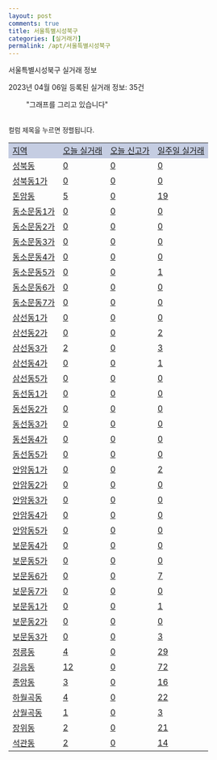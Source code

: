 ```yaml
---
layout: post
comments: true
title: 서울특별시성북구
categories: [실거래가]
permalink: /apt/서울특별시성북구
---
```


서울특별시성북구 실거래 정보

2023년 04월 06일 등록된 실거래 정보: 35건

<!--<script async src="https://pagead2.googlesyndication.com/pagead/js/adsbygoogle.js?client=ca-pub-3485438051770037"
 crossorigin="anonymous"></script>-->

<script type="text/javascript">
  google.charts.load('current', {'packages':['corechart']});
  google.charts.setOnLoadCallback(drawChart);

  function drawChart() {
    var data = google.visualization.arrayToDataTable([['거래일', '매매', '전월세', '전매'], ['21-01', 4, 4, 0], ['21-02', 0, 5, 0], ['21-03', 0, 5, 0], ['21-04', 0, 4, 0], ['21-05', 0, 2, 0], ['21-06', 0, 3, 0], ['21-07', 2, 42, 0], ['21-08', 146, 180, 2], ['21-09', 5, 10, 0], ['21-10', 0, 6, 0], ['21-11', 2, 12, 0], ['21-12', 0, 4, 0], ['22-01', 0, 86, 0], ['22-02', 1, 10, 0], ['22-03', 1, 13, 0], ['22-04', 55, 416, 0], ['22-05', 58, 484, 0], ['22-06', 37, 596, 0], ['22-07', 22, 595, 0], ['22-08', 26, 468, 0], ['22-09', 35, 488, 0], ['22-10', 43, 517, 0], ['22-11', 33, 544, 0], ['22-12', 51, 638, 0], ['23-01', 99, 645, 0], ['23-02', 148, 832, 1], ['23-03', 99, 679, 1], ['23-04', 1, 34, 0]]);

    var options = {
      title: '최근 1년간 유형별 거래량 추이',
      legend: { position: 'bottom' }
    };

    setTimeout(function() {
        var chart = new google.visualization.LineChart(document.getElementById('columnchart_material'));
        chart.draw(data, (options));
        document.getElementById('loading').style.display = 'none';
        var dayLabel = (new Date()).getDay();
        if (dayLabel < 2) {
            sorttable.innerSortFunction.apply(document.getElementById('week'), []);
            sorttable.innerSortFunction.apply(document.getElementById('week'), []);        
        }
        else {
            sorttable.innerSortFunction.apply(document.getElementById('today'), []);
            sorttable.innerSortFunction.apply(document.getElementById('today'), []);
        }
    }, 200);

  }
</script>

<div id="loading" style="z-index:20; display: block; margin-left: 35px">"그래프를 그리고 있습니다"</div>
<div id="columnchart_material" style="width: 95%; margin-left: -35px; display: block"></div>
<!--<div style="width: 95%; margin-left: -35px; display: block">
      <script async src="https://pagead2.googlesyndication.com/pagead/js/adsbygoogle.js?client=ca-pub-3485438051770037"
          crossorigin="anonymous"></script>
      <ins class="adsbygoogle"
          style="display:block"
          data-ad-format="fluid"
          data-ad-layout-key="-fb+5w+4e-db+86"
          data-ad-client="ca-pub-3485438051770037"
          data-ad-slot="1827090281"></ins>
      <script>
          (adsbygoogle = window.adsbygoogle || []).push({});
      </script>
</div>-->
<br>

<font size='small' style='font-size: small;'>컬럼 제목을 누르면 정렬됩니다.</font>
<table class="sortable">
  <tr style='background-color: rgba(114, 132, 186,0.4);'>
    <td id="region"><a href="#">지역</a></td>
    <td id="today"><a href="#">오늘 실거래</a></td>
    <td id="today_new"><a href="#">오늘 신고가</a></td>
    <td id="week"><a href="#">일주일 실거래</a></td>
  </tr>

  
  <tr class="item">
    <td><a href="서울특별시성북구성북동">성북동</a></td>
    <td><a href="서울특별시성북구성북동">0</a></td>
    <td><a href="서울특별시성북구성북동">0</a></td>
    <td><a href="서울특별시성북구성북동">0</a></td>
  </tr>
    

  <tr class="item">
    <td><a href="서울특별시성북구성북동1가">성북동1가</a></td>
    <td><a href="서울특별시성북구성북동1가">0</a></td>
    <td><a href="서울특별시성북구성북동1가">0</a></td>
    <td><a href="서울특별시성북구성북동1가">0</a></td>
  </tr>
    

  <tr class="item">
    <td><a href="서울특별시성북구돈암동">돈암동</a></td>
    <td><a href="서울특별시성북구돈암동">5</a></td>
    <td><a href="서울특별시성북구돈암동">0</a></td>
    <td><a href="서울특별시성북구돈암동">19</a></td>
  </tr>
    

  <tr class="item">
    <td><a href="서울특별시성북구동소문동1가">동소문동1가</a></td>
    <td><a href="서울특별시성북구동소문동1가">0</a></td>
    <td><a href="서울특별시성북구동소문동1가">0</a></td>
    <td><a href="서울특별시성북구동소문동1가">0</a></td>
  </tr>
    

  <tr class="item">
    <td><a href="서울특별시성북구동소문동2가">동소문동2가</a></td>
    <td><a href="서울특별시성북구동소문동2가">0</a></td>
    <td><a href="서울특별시성북구동소문동2가">0</a></td>
    <td><a href="서울특별시성북구동소문동2가">0</a></td>
  </tr>
    

  <tr class="item">
    <td><a href="서울특별시성북구동소문동3가">동소문동3가</a></td>
    <td><a href="서울특별시성북구동소문동3가">0</a></td>
    <td><a href="서울특별시성북구동소문동3가">0</a></td>
    <td><a href="서울특별시성북구동소문동3가">0</a></td>
  </tr>
    

  <tr class="item">
    <td><a href="서울특별시성북구동소문동4가">동소문동4가</a></td>
    <td><a href="서울특별시성북구동소문동4가">0</a></td>
    <td><a href="서울특별시성북구동소문동4가">0</a></td>
    <td><a href="서울특별시성북구동소문동4가">0</a></td>
  </tr>
    

  <tr class="item">
    <td><a href="서울특별시성북구동소문동5가">동소문동5가</a></td>
    <td><a href="서울특별시성북구동소문동5가">0</a></td>
    <td><a href="서울특별시성북구동소문동5가">0</a></td>
    <td><a href="서울특별시성북구동소문동5가">1</a></td>
  </tr>
    

  <tr class="item">
    <td><a href="서울특별시성북구동소문동6가">동소문동6가</a></td>
    <td><a href="서울특별시성북구동소문동6가">0</a></td>
    <td><a href="서울특별시성북구동소문동6가">0</a></td>
    <td><a href="서울특별시성북구동소문동6가">0</a></td>
  </tr>
    

  <tr class="item">
    <td><a href="서울특별시성북구동소문동7가">동소문동7가</a></td>
    <td><a href="서울특별시성북구동소문동7가">0</a></td>
    <td><a href="서울특별시성북구동소문동7가">0</a></td>
    <td><a href="서울특별시성북구동소문동7가">0</a></td>
  </tr>
    

  <tr class="item">
    <td><a href="서울특별시성북구삼선동1가">삼선동1가</a></td>
    <td><a href="서울특별시성북구삼선동1가">0</a></td>
    <td><a href="서울특별시성북구삼선동1가">0</a></td>
    <td><a href="서울특별시성북구삼선동1가">0</a></td>
  </tr>
    

  <tr class="item">
    <td><a href="서울특별시성북구삼선동2가">삼선동2가</a></td>
    <td><a href="서울특별시성북구삼선동2가">0</a></td>
    <td><a href="서울특별시성북구삼선동2가">0</a></td>
    <td><a href="서울특별시성북구삼선동2가">2</a></td>
  </tr>
    

  <tr class="item">
    <td><a href="서울특별시성북구삼선동3가">삼선동3가</a></td>
    <td><a href="서울특별시성북구삼선동3가">2</a></td>
    <td><a href="서울특별시성북구삼선동3가">0</a></td>
    <td><a href="서울특별시성북구삼선동3가">3</a></td>
  </tr>
    

  <tr class="item">
    <td><a href="서울특별시성북구삼선동4가">삼선동4가</a></td>
    <td><a href="서울특별시성북구삼선동4가">0</a></td>
    <td><a href="서울특별시성북구삼선동4가">0</a></td>
    <td><a href="서울특별시성북구삼선동4가">1</a></td>
  </tr>
    

  <tr class="item">
    <td><a href="서울특별시성북구삼선동5가">삼선동5가</a></td>
    <td><a href="서울특별시성북구삼선동5가">0</a></td>
    <td><a href="서울특별시성북구삼선동5가">0</a></td>
    <td><a href="서울특별시성북구삼선동5가">0</a></td>
  </tr>
    

  <tr class="item">
    <td><a href="서울특별시성북구동선동1가">동선동1가</a></td>
    <td><a href="서울특별시성북구동선동1가">0</a></td>
    <td><a href="서울특별시성북구동선동1가">0</a></td>
    <td><a href="서울특별시성북구동선동1가">0</a></td>
  </tr>
    

  <tr class="item">
    <td><a href="서울특별시성북구동선동2가">동선동2가</a></td>
    <td><a href="서울특별시성북구동선동2가">0</a></td>
    <td><a href="서울특별시성북구동선동2가">0</a></td>
    <td><a href="서울특별시성북구동선동2가">0</a></td>
  </tr>
    

  <tr class="item">
    <td><a href="서울특별시성북구동선동3가">동선동3가</a></td>
    <td><a href="서울특별시성북구동선동3가">0</a></td>
    <td><a href="서울특별시성북구동선동3가">0</a></td>
    <td><a href="서울특별시성북구동선동3가">0</a></td>
  </tr>
    

  <tr class="item">
    <td><a href="서울특별시성북구동선동4가">동선동4가</a></td>
    <td><a href="서울특별시성북구동선동4가">0</a></td>
    <td><a href="서울특별시성북구동선동4가">0</a></td>
    <td><a href="서울특별시성북구동선동4가">0</a></td>
  </tr>
    

  <tr class="item">
    <td><a href="서울특별시성북구동선동5가">동선동5가</a></td>
    <td><a href="서울특별시성북구동선동5가">0</a></td>
    <td><a href="서울특별시성북구동선동5가">0</a></td>
    <td><a href="서울특별시성북구동선동5가">0</a></td>
  </tr>
    

  <tr class="item">
    <td><a href="서울특별시성북구안암동1가">안암동1가</a></td>
    <td><a href="서울특별시성북구안암동1가">0</a></td>
    <td><a href="서울특별시성북구안암동1가">0</a></td>
    <td><a href="서울특별시성북구안암동1가">2</a></td>
  </tr>
    

  <tr class="item">
    <td><a href="서울특별시성북구안암동2가">안암동2가</a></td>
    <td><a href="서울특별시성북구안암동2가">0</a></td>
    <td><a href="서울특별시성북구안암동2가">0</a></td>
    <td><a href="서울특별시성북구안암동2가">0</a></td>
  </tr>
    

  <tr class="item">
    <td><a href="서울특별시성북구안암동3가">안암동3가</a></td>
    <td><a href="서울특별시성북구안암동3가">0</a></td>
    <td><a href="서울특별시성북구안암동3가">0</a></td>
    <td><a href="서울특별시성북구안암동3가">0</a></td>
  </tr>
    

  <tr class="item">
    <td><a href="서울특별시성북구안암동4가">안암동4가</a></td>
    <td><a href="서울특별시성북구안암동4가">0</a></td>
    <td><a href="서울특별시성북구안암동4가">0</a></td>
    <td><a href="서울특별시성북구안암동4가">0</a></td>
  </tr>
    

  <tr class="item">
    <td><a href="서울특별시성북구안암동5가">안암동5가</a></td>
    <td><a href="서울특별시성북구안암동5가">0</a></td>
    <td><a href="서울특별시성북구안암동5가">0</a></td>
    <td><a href="서울특별시성북구안암동5가">0</a></td>
  </tr>
    

  <tr class="item">
    <td><a href="서울특별시성북구보문동4가">보문동4가</a></td>
    <td><a href="서울특별시성북구보문동4가">0</a></td>
    <td><a href="서울특별시성북구보문동4가">0</a></td>
    <td><a href="서울특별시성북구보문동4가">0</a></td>
  </tr>
    

  <tr class="item">
    <td><a href="서울특별시성북구보문동5가">보문동5가</a></td>
    <td><a href="서울특별시성북구보문동5가">0</a></td>
    <td><a href="서울특별시성북구보문동5가">0</a></td>
    <td><a href="서울특별시성북구보문동5가">0</a></td>
  </tr>
    

  <tr class="item">
    <td><a href="서울특별시성북구보문동6가">보문동6가</a></td>
    <td><a href="서울특별시성북구보문동6가">0</a></td>
    <td><a href="서울특별시성북구보문동6가">0</a></td>
    <td><a href="서울특별시성북구보문동6가">7</a></td>
  </tr>
    

  <tr class="item">
    <td><a href="서울특별시성북구보문동7가">보문동7가</a></td>
    <td><a href="서울특별시성북구보문동7가">0</a></td>
    <td><a href="서울특별시성북구보문동7가">0</a></td>
    <td><a href="서울특별시성북구보문동7가">0</a></td>
  </tr>
    

  <tr class="item">
    <td><a href="서울특별시성북구보문동1가">보문동1가</a></td>
    <td><a href="서울특별시성북구보문동1가">0</a></td>
    <td><a href="서울특별시성북구보문동1가">0</a></td>
    <td><a href="서울특별시성북구보문동1가">1</a></td>
  </tr>
    

  <tr class="item">
    <td><a href="서울특별시성북구보문동2가">보문동2가</a></td>
    <td><a href="서울특별시성북구보문동2가">0</a></td>
    <td><a href="서울특별시성북구보문동2가">0</a></td>
    <td><a href="서울특별시성북구보문동2가">0</a></td>
  </tr>
    

  <tr class="item">
    <td><a href="서울특별시성북구보문동3가">보문동3가</a></td>
    <td><a href="서울특별시성북구보문동3가">0</a></td>
    <td><a href="서울특별시성북구보문동3가">0</a></td>
    <td><a href="서울특별시성북구보문동3가">3</a></td>
  </tr>
    

  <tr class="item">
    <td><a href="서울특별시성북구정릉동">정릉동</a></td>
    <td><a href="서울특별시성북구정릉동">4</a></td>
    <td><a href="서울특별시성북구정릉동">0</a></td>
    <td><a href="서울특별시성북구정릉동">29</a></td>
  </tr>
    

  <tr class="item">
    <td><a href="서울특별시성북구길음동">길음동</a></td>
    <td><a href="서울특별시성북구길음동">12</a></td>
    <td><a href="서울특별시성북구길음동">0</a></td>
    <td><a href="서울특별시성북구길음동">72</a></td>
  </tr>
    

  <tr class="item">
    <td><a href="서울특별시성북구종암동">종암동</a></td>
    <td><a href="서울특별시성북구종암동">3</a></td>
    <td><a href="서울특별시성북구종암동">0</a></td>
    <td><a href="서울특별시성북구종암동">16</a></td>
  </tr>
    

  <tr class="item">
    <td><a href="서울특별시성북구하월곡동">하월곡동</a></td>
    <td><a href="서울특별시성북구하월곡동">4</a></td>
    <td><a href="서울특별시성북구하월곡동">0</a></td>
    <td><a href="서울특별시성북구하월곡동">22</a></td>
  </tr>
    

  <tr class="item">
    <td><a href="서울특별시성북구상월곡동">상월곡동</a></td>
    <td><a href="서울특별시성북구상월곡동">1</a></td>
    <td><a href="서울특별시성북구상월곡동">0</a></td>
    <td><a href="서울특별시성북구상월곡동">3</a></td>
  </tr>
    

  <tr class="item">
    <td><a href="서울특별시성북구장위동">장위동</a></td>
    <td><a href="서울특별시성북구장위동">2</a></td>
    <td><a href="서울특별시성북구장위동">0</a></td>
    <td><a href="서울특별시성북구장위동">21</a></td>
  </tr>
    

  <tr class="item">
    <td><a href="서울특별시성북구석관동">석관동</a></td>
    <td><a href="서울특별시성북구석관동">2</a></td>
    <td><a href="서울특별시성북구석관동">0</a></td>
    <td><a href="서울특별시성북구석관동">14</a></td>
  </tr>
    


</table>


    